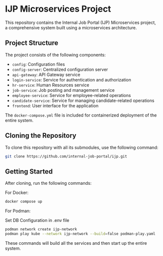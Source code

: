 # IJP Microservices Project

This repository contains the Internal Job Portal (IJP) Microservices project, a comprehensive system built using a microservices architecture.

## Project Structure

The project consists of the following components:

- `config`: Configuration files
- `config-server`: Centralized configuration server
- `api-gateway`: API Gateway service
- `login-service`: Service for authentication and authorization
- `hr-service`: Human Resources service
- `job-service`: Job posting and management service
- `employee-service`: Service for employee-related operations
- `candidate-service`: Service for managing candidate-related operations
- `frontend`: User interface for the application

The `docker-compose.yml` file is included for containerized deployment of the entire system.

## Cloning the Repository

To clone this repository with all its submodules, use the following command:

```bash
git clone https://github.com/internal-job-portal/ijp.git
```

## Getting Started

After cloning, run the following commands:

For Docker:

```bash
docker compose up
```

For Podman:

Set DB Configuration in .env file

```bash
podman network create ijp-network
podman play kube --network ijp-network --build=false podman-play.yaml
```

These commands will build all the services and then start up the entire system.
